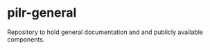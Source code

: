 pilr-general
============

Repository to hold general documentation and and publicly available components.
